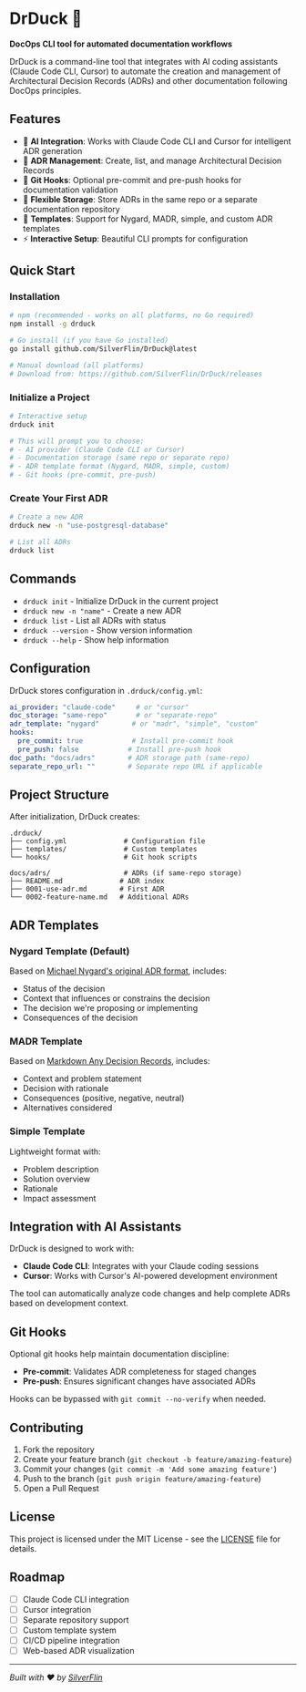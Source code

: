 # DrDuck 🦆

**DocOps CLI tool for automated documentation workflows**

DrDuck is a command-line tool that integrates with AI coding assistants (Claude Code CLI, Cursor) to automate the creation and management of Architectural Decision Records (ADRs) and other documentation following DocOps principles.

## Features

- 🤖 **AI Integration**: Works with Claude Code CLI and Cursor for intelligent ADR generation
- 📝 **ADR Management**: Create, list, and manage Architectural Decision Records
- 🔄 **Git Hooks**: Optional pre-commit and pre-push hooks for documentation validation  
- 📁 **Flexible Storage**: Store ADRs in the same repo or a separate documentation repository
- 🎨 **Templates**: Support for Nygard, MADR, simple, and custom ADR templates
- ⚡ **Interactive Setup**: Beautiful CLI prompts for configuration

## Quick Start

### Installation

```bash
# npm (recommended - works on all platforms, no Go required)
npm install -g drduck

# Go install (if you have Go installed)
go install github.com/SilverFlin/DrDuck@latest

# Manual download (all platforms)
# Download from: https://github.com/SilverFlin/DrDuck/releases
```

### Initialize a Project

```bash
# Interactive setup
drduck init

# This will prompt you to choose:
# - AI provider (Claude Code CLI or Cursor)
# - Documentation storage (same repo or separate repo)
# - ADR template format (Nygard, MADR, simple, custom)
# - Git hooks (pre-commit, pre-push)
```

### Create Your First ADR

```bash
# Create a new ADR
drduck new -n "use-postgresql-database"

# List all ADRs
drduck list
```

## Commands

- `drduck init` - Initialize DrDuck in the current project
- `drduck new -n "name"` - Create a new ADR
- `drduck list` - List all ADRs with status
- `drduck --version` - Show version information
- `drduck --help` - Show help information

## Configuration

DrDuck stores configuration in `.drduck/config.yml`:

```yaml
ai_provider: "claude-code"     # or "cursor"
doc_storage: "same-repo"       # or "separate-repo"
adr_template: "nygard"        # or "madr", "simple", "custom"
hooks:
  pre_commit: true            # Install pre-commit hook
  pre_push: false            # Install pre-push hook
doc_path: "docs/adrs"        # ADR storage path (same-repo)
separate_repo_url: ""        # Separate repo URL if applicable
```

## Project Structure

After initialization, DrDuck creates:

```
.drduck/
├── config.yml              # Configuration file
├── templates/              # Custom templates
└── hooks/                  # Git hook scripts

docs/adrs/                  # ADRs (if same-repo storage)
├── README.md              # ADR index
├── 0001-use-adr.md        # First ADR
└── 0002-feature-name.md   # Additional ADRs
```

## ADR Templates

### Nygard Template (Default)

Based on [Michael Nygard's original ADR format](https://cognitect.com/blog/2011/11/15/documenting-architecture-decisions), includes:
- Status of the decision
- Context that influences or constrains the decision
- The decision we're proposing or implementing
- Consequences of the decision

### MADR Template

Based on [Markdown Any Decision Records](https://adr.github.io/madr/), includes:
- Context and problem statement
- Decision with rationale  
- Consequences (positive, negative, neutral)
- Alternatives considered

### Simple Template

Lightweight format with:
- Problem description
- Solution overview
- Rationale
- Impact assessment

## Integration with AI Assistants

DrDuck is designed to work with:

- **Claude Code CLI**: Integrates with your Claude coding sessions
- **Cursor**: Works with Cursor's AI-powered development environment

The tool can automatically analyze code changes and help complete ADRs based on development context.

## Git Hooks

Optional git hooks help maintain documentation discipline:

- **Pre-commit**: Validates ADR completeness for staged changes
- **Pre-push**: Ensures significant changes have associated ADRs

Hooks can be bypassed with `git commit --no-verify` when needed.

## Contributing

1. Fork the repository
2. Create your feature branch (`git checkout -b feature/amazing-feature`)
3. Commit your changes (`git commit -m 'Add some amazing feature'`)
4. Push to the branch (`git push origin feature/amazing-feature`)
5. Open a Pull Request

## License

This project is licensed under the MIT License - see the [LICENSE](LICENSE) file for details.

## Roadmap

- [ ] Claude Code CLI integration
- [ ] Cursor integration  
- [ ] Separate repository support
- [ ] Custom template system
- [ ] CI/CD pipeline integration
- [ ] Web-based ADR visualization

---

*Built with ❤️ by [SilverFlin](https://github.com/SilverFlin)*
